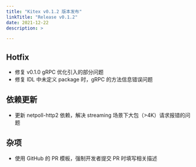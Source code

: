 ```yaml
---
title: "Kitex v0.1.2 版本发布"
linkTitle: "Release v0.1.2"
date: 2021-12-22
description: >

---
```


## Hotfix

* 修复 v0.1.0 gRPC 优化引入的部分问题
* 修复 IDL 中未定义 package 时，gRPC 的方法信息错误问题

## 依赖更新

* 更新 netpoll-http2 依赖，解决 streaming 场景下大包（>4K）请求报错的问题

## 杂项

* 使用 GitHub 的 PR 模板，强制开发者提交 PR 时填写相关描述
